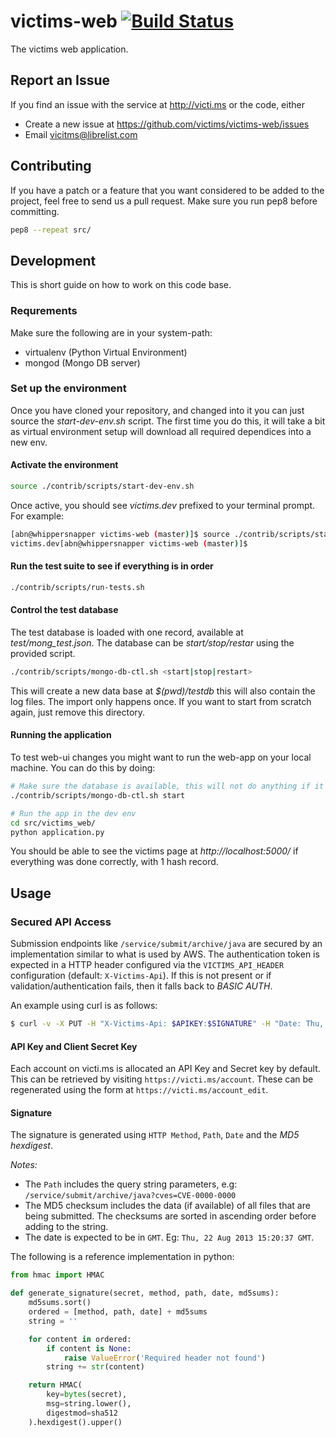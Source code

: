 victims-web [![Build Status](https://travis-ci.org/victims/victims-web.png)](https://travis-ci.org/victims/victims-web)
===========
The victims web application.
## Report an Issue
If you find an issue with the service at http://victi.ms or the code, either
* Create a new issue at https://github.com/victims/victims-web/issues
* Email vicitms@librelist.com

## Contributing
If you have a patch or a feature that you want considered to be added to the project, feel free to send us a pull request.
Make sure you run pep8 before committing.
```sh
pep8 --repeat src/
```
## Development
This is short guide on how to work on this code base.
### Requrements
Make sure the following are in your system-path:
* virtualenv (Python Virtual Environment)
* mongod (Mongo DB server)

### Set up the environment
Once you have cloned your repository, and changed into it you can just source the _start-dev-env.sh_ script. The first time you do this, it will take a bit as virtual environment setup will download all required dependices into a new env.
#### Activate the environment
```sh
source ./contrib/scripts/start-dev-env.sh
```
Once active, you should see _victims.dev_ prefixed to your terminal prompt. For example:
```sh
[abn@whippersnapper victims-web (master)]$ source ./contrib/scripts/start-dev-env.sh 
victims.dev[abn@whippersnapper victims-web (master)]$ 
```
#### Run the test suite to see if everything is in order
```sh
./contrib/scripts/run-tests.sh
```
#### Control the test database
The test database is loaded with one record, available at _test/mong_test.json_. The database can be _start/stop/restar_ using the provided script.
```sh
./contrib/scripts/mongo-db-ctl.sh <start|stop|restart>
```
This will create a new data base at _$(pwd)/testdb_ this will also contain the log files. The import only happens once. If you want to start from scratch again, just remove this directory.
#### Running the application
To test web-ui changes you might want to run the web-app on your local machine. You can do this by doing:
```sh
# Make sure the database is available, this will not do anything if it is already running
./contrib/scripts/mongo-db-ctl.sh start

# Run the app in the dev env
cd src/victims_web/
python application.py
```
You should be able to see the victims page at _http://localhost:5000/_ if everything was done correctly, with 1 hash record.

## Usage
### Secured API Access
Submission endpoints like ```/service/submit/archive/java``` are secured by an implementation similar to what is used by AWS. The authentication token is expected in a HTTP header configured via the ```VICTIMS_API_HEADER``` configuration (default: ```X-Victims-Api```). If this is not present or if validation/authentication fails, then it falls back to *BASIC AUTH*.

An example using curl is as follows:
```sh
$ curl -v -X PUT -H "X-Victims-Api: $APIKEY:$SIGNATURE" -H "Date: Thu, 22 Aug 2013 15:20:37 GMT" -F archive=@$ARCHIVE http://$VICTIMS_SERVER/service/submit/archive/java?version=VID\&groupId=GID\&artifactId=AID\&cves=CVE-2013-0000,CVE-2013-0001
```
#### API Key and Client Secret Key
Each account on victi.ms is allocated an API Key and Secret key by default. This can be retrieved by visiting ```https://victi.ms/account```. These can be regenerated using the form at ```https://victi.ms/account_edit```.

#### Signature
The signature is generated using ```HTTP Method```, ```Path```, ```Date``` and the *MD5 hexdigest*.

_Notes:_
* The ```Path``` includes the query string parameters, e.g: ```/service/submit/archive/java?cves=CVE-0000-0000```
* The MD5 checksum includes the data (if available) of all files that are being submitted. The checksums are sorted in ascending order before adding to the string.
* The date is expected to be in ```GMT```. Eg: ```Thu, 22 Aug 2013 15:20:37 GMT```.

The following is a reference implementation in python:
```py
from hmac import HMAC

def generate_signature(secret, method, path, date, md5sums):
    md5sums.sort()
    ordered = [method, path, date] + md5sums
    string = ''

    for content in ordered:
        if content is None:
            raise ValueError('Required header not found')
        string += str(content)

    return HMAC(
        key=bytes(secret),
        msg=string.lower(),
        digestmod=sha512
    ).hexdigest().upper()
```
